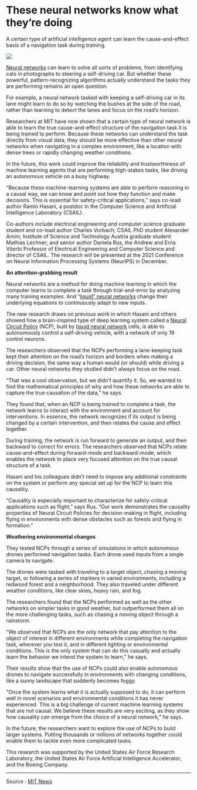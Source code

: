 # These neural networks know what they’re doing
A certain type of artificial intelligence agent can learn the cause-and-effect basis of a navigation task during training.

![](https://news.mit.edu/sites/default/files/styles/news_article__image_gallery/public/images/202110/MIT-Causal-Navigation-01_0.jpg)

[Neural networks](https://news.mit.edu/2017/explained-neural-networks-deep-learning-0414) can learn to solve all sorts of problems, from identifying cats in photographs to steering a self-driving car. But whether these powerful, pattern-recognizing algorithms actually understand the tasks they are performing remains an open question.

For example, a neural network tasked with keeping a self-driving car in its lane might learn to do so by watching the bushes at the side of the road, rather than learning to detect the lanes and focus on the road’s horizon.

Researchers at MIT have now shown that a certain type of neural network is able to learn the true cause-and-effect structure of the navigation task it is being trained to perform. Because these networks can understand the task directly from visual data, they should be more effective than other neural networks when navigating in a complex environment, like a location with dense trees or rapidly changing weather conditions.

In the future, this work could improve the reliability and trustworthiness of machine learning agents that are performing high-stakes tasks, like driving an autonomous vehicle on a busy highway.

“Because these machine-learning systems are able to perform reasoning in a causal way, we can know and point out how they function and make decisions. This is essential for safety-critical applications,” says co-lead author Ramin Hasani, a postdoc in the Computer Science and Artificial Intelligence Laboratory (CSAIL).

Co-authors include electrical engineering and computer science graduate student and co-lead author Charles Vorbach; CSAIL PhD student Alexander Amini; Institute of Science and Technology Austria graduate student Mathias Lechner; and senior author Daniela Rus, the Andrew and Erna Viterbi Professor of Electrical Engineering and Computer Science and director of CSAIL. The research will be presented at the 2021 Conference on Neural Information Processing Systems (NeurIPS) in December.

**An attention-grabbing result**

Neural networks are a method for doing machine learning in which the computer learns to complete a task through trial-and-error by analyzing many training examples. And “[liquid” neural networks](https://news.mit.edu/2021/machine-learning-adapts-0128) change their underlying equations to continuously adapt to new inputs.

The new research draws on previous work in which Hasani and others showed how a brain-inspired type of deep learning system called a [Neural Circuit Policy](https://www.csail.mit.edu/news/new-deep-learning-models-require-fewer-neurons) (NCP), built by [liquid neural network](https://news.mit.edu/2021/machine-learning-adapts-0128) cells, is able to autonomously control a self-driving vehicle, with a network of only 19 control neurons.  

The researchers observed that the NCPs performing a lane-keeping task kept their attention on the road’s horizon and borders when making a driving decision, the same way a human would (or should) while driving a car. Other neural networks they studied didn’t always focus on the road.

“That was a cool observation, but we didn’t quantify it. So, we wanted to find the mathematical principles of why and how these networks are able to capture the true causation of the data,” he says.

They found that, when an NCP is being trained to complete a task, the network learns to interact with the environment and account for interventions. In essence, the network recognizes if its output is being changed by a certain intervention, and then relates the cause and effect together.  

During training, the network is run forward to generate an output, and then backward to correct for errors. The researchers observed that NCPs relate cause-and-effect during forward-mode and backward-mode, which enables the network to place very focused attention on the true causal structure of a task.

Hasani and his colleagues didn’t need to impose any additional constraints on the system or perform any special set up for the NCP to learn this causality.

“Causality is especially important to characterize for safety-critical applications such as flight,” says Rus. “Our work demonstrates the causality properties of Neural Circuit Policies for decision-making in flight, including flying in environments with dense obstacles such as forests and flying in formation.”

**Weathering environmental changes**

They tested NCPs through a series of simulations in which autonomous drones performed navigation tasks. Each drone used inputs from a single camera to navigate.

The drones were tasked with traveling to a target object, chasing a moving target, or following a series of markers in varied environments, including a redwood forest and a neighborhood. They also traveled under different weather conditions, like clear skies, heavy rain, and fog.

The researchers found that the NCPs performed as well as the other networks on simpler tasks in good weather, but outperformed them all on the more challenging tasks, such as chasing a moving object through a rainstorm.

“We observed that NCPs are the only network that pay attention to the object of interest in different environments while completing the navigation task, wherever you test it, and in different lighting or environmental conditions. This is the only system that can do this casually and actually learn the behavior we intend the system to learn,” he says.

Their results show that the use of NCPs could also enable autonomous drones to navigate successfully in environments with changing conditions, like a sunny landscape that suddenly becomes foggy.

“Once the system learns what it is actually supposed to do, it can perform well in novel scenarios and environmental conditions it has never experienced. This is a big challenge of current machine learning systems that are not causal. We believe these results are very exciting, as they show how causality can emerge from the choice of a neural network,” he says.

In the future, the researchers want to explore the use of NCPs to build larger systems. Putting thousands or millions of networks together could enable them to tackle even more complicated tasks.

This research was supported by the United States Air Force Research Laboratory, the United States Air Force Artificial Intelligence Accelerator, and the Boeing Company.

---
Source : [MIT News](https://news.mit.edu/2021/cause-effect-neural-networks-1014?s=09)

